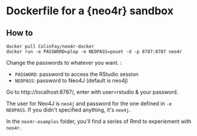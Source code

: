 # Dockerfile for a {neo4r} sandbox

## How to 

```
docker pull ColinFay/neo4r-docker
docker run -e PASSWORD=plop -e NEOPASS=pouet -d -p 8787:8787 neo4r
```

Change the passwords to whatever you want. :

+ `PASSWORD`: password to access the RStudio session 
+ `NEOPASS`: password to Neo4J (default is neo4j)

Go to http://localhost:8787/, enter with user=rstudio & your password. 

The user for Neo4J is `neo4j` and password for the one defined in `-e NEOPASS`. If you didn't specified anything, it's `neo4j`. 

In the `neo4r-examples` folder, you'll find a series of Rmd to experiement with `neo4r`.


